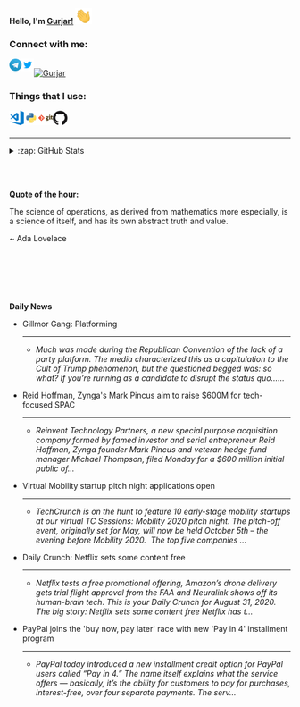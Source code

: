 #### Hello, I'm [Gurjar!](https://GurjarKing.github.io) <img src="https://raw.githubusercontent.com/ABSphreak/ABSphreak/master/gifs/Hi.gif" width="30px"></h2>


### Connect with me:

[<img align="left" alt="Gurjar | Telegram" width="22px" src="https://raw.githubusercontent.com/github/explore/80688e429a7d4ef2fca1e82350fe8e3517d3494d/topics/telegram/telegram.png" />][Telegram]
[<img align="left" alt="Gurjar | Twitter" width="22px" src="https://raw.githubusercontent.com/github/explore/80688e429a7d4ef2fca1e82350fe8e3517d3494d/topics/twitter/twitter.png" />][Twitter]

<br > <a href="https://github.com/GurjarKing"><img src="https://komarev.com/ghpvc/?username=GurjarKing" alt="Gurjar" /></a> <br />

<!-- <br >

![](https://visitor-badge.glitch.me/badge?page_id=GurjarKing)

<br /> -->

### Things that I use:

[<img align="left" alt="Visual Studio Code" width="26px" src="https://raw.githubusercontent.com/github/explore/80688e429a7d4ef2fca1e82350fe8e3517d3494d/topics/visual-studio-code/visual-studio-code.png" />][VSCode]
[<img align="left" alt="Python" width="26px" src="https://raw.githubusercontent.com/github/explore/80688e429a7d4ef2fca1e82350fe8e3517d3494d/topics/python/python.png" />][Python]
[<img align="left" alt="Git" width="26px" src="https://raw.githubusercontent.com/github/explore/80688e429a7d4ef2fca1e82350fe8e3517d3494d/topics/git/git.png" />][Git]
[<img align="left" alt="GitHub" width="26px" src="https://raw.githubusercontent.com/github/explore/78df643247d429f6cc873026c0622819ad797942/topics/github/github.png" />][Github]

<br />
<br />

---
<details>
  <summary>:zap: GitHub Stats</summary>

<img align="left" alt="Gurjar's Github Stats" src="https://github-readme-stats.vercel.app/api?username=GurjarKing&show_icons=true&hide_border=true&count_private=true&include_all_commit=true&theme=algolia" />

</details>

<!-- ### 🔔 My latest tweet
<a href="https://twitter.com/Gurjar_King43" target="_blank">
	<img src="https://github.com/GurjarKing/GurjarKing/raw/master/tweet.png" width="70%" align="center" alt="Click to view on Twitter" title="My latest tweet, as an image"/>
</a> -->
<br>

<pre>

</pre>

**Quote of the hour:**

The science of operations, as derived from mathematics more especially, is a science of itself, and has its own abstract truth and value.

~ Ada Lovelace
<pre>

</pre>
<br>
<pre>


</pre>
<strong>Daily News</strong>
  
  - Gillmor Gang: Platforming
     <hr/>
     
      - *Much was made during the Republican Convention of the lack of a party platform. The media characterized this as a capitulation to the Cult of Trump phenomenon, but the questioned begged was: so what? If you’re running as a candidate to disrupt the status quo……*
     
  - Reid Hoffman, Zynga's Mark Pincus aim to raise $600M for tech-focused SPAC
      <hr/>
      
      - *Reinvent Technology Partners, a new special purpose acquisition company formed by famed investor and serial entrepreneur Reid Hoffman, Zynga founder Mark Pincus and veteran hedge fund manager Michael Thompson, filed Monday for a $600 million initial public of…*
      
  - Virtual Mobility startup pitch night applications open
      <hr/>
      
      - *TechCrunch is on the hunt to feature 10 early-stage mobility startups at our virtual TC Sessions: Mobility 2020 pitch night. The pitch-off event, originally set for May, will now be held October 5th – the evening before Mobility 2020.  The top five companies …*
      
  - Daily Crunch: Netflix sets some content free
      <hr/>
      
      - *Netflix tests a free promotional offering, Amazon’s drone delivery gets trial flight approval from the FAA and Neuralink shows off its human-brain tech. This is your Daily Crunch for August 31, 2020. The big story: Netflix sets some content free Netflix has t…*
       
  - PayPal joins the 'buy now, pay later' race with new 'Pay in 4' installment program
      <hr/>
       
       - *PayPal today introduced a new installment credit option for PayPal users called “Pay in 4.” The name itself explains what the service offers — basically, it’s the ability for customers to pay for purchases, interest-free, over four separate payments. The serv…*
      

<br />

[VSCode]: https://code.visualstudio.com/
[Python]: https://www.python.org/
[Git]: https://git-scm.com/
[Github]: https://github.com/
[Telegram]: https://t.me/Gurjar_King/
[Twitter]: https://twitter.com/Gurjar_King43/
